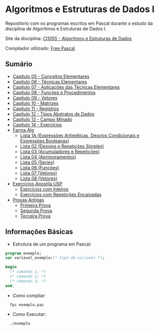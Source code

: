 # Algoritmos e Estruturas de Dados I
Repositório com os programas escritos em Pascal durante o estudo da disciplina de Algoritmos e Estruturas de Dados I.

Site da disciplina: [CI1055 - Algoritmos e Estruturas de Dados](http://www.inf.ufpr.br/cursos/ci055/)

Compilador utilizado: [Free Pascal](https://www.freepascal.org/)



## Sumário

* [Capítulo 05 - Conceitos Elementares](https://github.com/kimurarh/alg1/tree/master/cap05)
* [Capítulo 06 - Técnicas Elementares](https://github.com/kimurarh/alg1/tree/master/cap06)
* [Capítulo 07 - Aplicações das Técnicas Elementares](https://github.com/kimurarh/alg1/tree/master/cap07)
* [Capítulo 08 - Funções e Procedimentos](https://github.com/kimurarh/alg1/tree/master/cap08)
* [Capítulo 09 - Vetores](https://github.com/kimurarh/alg1/tree/master/cap09)
* [Capítulo 10 - Matrizes](https://github.com/kimurarh/alg1/tree/master/cap10)
* [Capítulo 11 - Registros](https://github.com/kimurarh/alg1/tree/master/cap11)
* [Capítulo 12 - Tipos Abstratos de Dados](https://github.com/kimurarh/alg1/tree/master/cap12)
* [Capítulo 13 - Campo Minado](https://github.com/kimurarh/alg1/tree/master/cap13)
* [Capítulo 14 - Exercícios](https://github.com/kimurarh/alg1/tree/master/cap14)
* [Farma Alg](https://github.com/kimurarh/alg1/tree/master/farma_alg#Sum%C3%A1rio)
  * [Lista 1A (Expressões Aritméticas, Desvios Condicionais e Expressões Booleanas)](https://github.com/kimurarh/alg1/tree/master/farma_alg/lista01a#lista-1a)
  * [Lista 02 (Desvios e Repetições Simples)](https://github.com/kimurarh/alg1/tree/master/farma_alg/lista02#lista-2)
  * [Lista 03 (Acumuladores e Repetições)](https://github.com/kimurarh/alg1/tree/master/farma_alg/lista03#lista-3)
  * [Lista 04 (Aprimoramentos)](https://github.com/kimurarh/alg1/tree/master/farma_alg/lista04#Lista-4)
  * [Lista 05 (Series)](https://github.com/kimurarh/alg1/tree/master/farma_alg/lista05#Lista-5)
  * [Lista 06 (Funções)](https://github.com/kimurarh/alg1/tree/master/farma_alg/lista06#lista-6)
  * [Lista 07 (Vetores)](https://github.com/kimurarh/alg1/tree/master/farma_alg/lista07#lista-7)
  * [Lista 08 (Vetores)](https://github.com/kimurarh/alg1/tree/master/farma_alg/lista08#lista-8)
* [Exercícios Apostila USP](https://github.com/kimurarh/alg1/tree/master/usp_exerc)
  * [Exercícios com Inteiros](https://github.com/kimurarh/alg1/tree/master/usp_exerc/1-exerc-com-inteiros)
  * [Exercícios com Repetições Encaixadas](https://github.com/kimurarh/alg1/tree/master/usp-exerc/2-exerc-com-repeticoes)
* [Provas Antigas](https://github.com/kimurarh/alg1/tree/master/provas_antigas)
  * [Primeira Prova](https://github.com/kimurarh/alg1/tree/master/provas_antigas/P1#Primeira-Prova)
  * [Segunda Prova](https://github.com/kimurarh/alg1/tree/master/provas_antigas/P2#Segunda-Prova)
  * [Terceira Prova](https://github.com/kimurarh/alg1/tree/master/provas_antigas/P3#Terceira-Prova)
  

## Informações Básicas 

- Estrutura de um programa em Pascal:
```pascal
program exemplo;
var variavel_exemplo:(* tipo da variavel *);

begin
  (* comando 1; *)
  (* comando 2; *)
  (* comando 3; *)
end.
```

- Como compilar:
```
  fpc exemplo.pas
```

- Como Executar:
```
  ./exemplo
```
